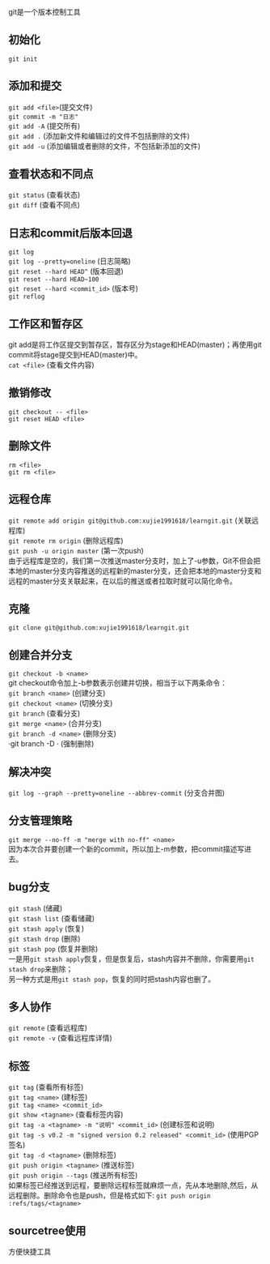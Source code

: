 ﻿git是一个版本控制工具

## 初始化 
  `git init`

## 添加和提交
  `git add <file>`(提交文件)</br>
  `git commit -m "日志"` </br>
  `git add -A` (提交所有) </br>
  `git add .` (添加新文件和编辑过的文件不包括删除的文件) </br>
  `git add -u` (添加编辑或者删除的文件，不包括新添加的文件) </br>

## 查看状态和不同点
  `git status` (查看状态)</br>
  `git diff` (查看不同点)</br>

## 日志和commit后版本回退
  `git log` </br>
  `git log --pretty=oneline` (日志简略)</br>
  `git reset --hard HEAD^` (版本回退)</br>
  `git reset --hard HEAD~100` </br>
  `git reset --hard <commit_id>` (版本号) </br>
  `git reflog` </br>

## 工作区和暂存区
  git add是将工作区提交到暂存区，暂存区分为stage和HEAD(master)；再使用git commit将stage提交到HEAD(master)中。 </br>
  `cat <file>` (查看文件内容) </br>

## 撤销修改
  `git checkout -- <file>` </br>
  `git reset HEAD <file>` </br>

## 删除文件
  `rm <file>`</br>
  `git rm <file>`</br>

## 远程仓库
  `git remote add origin git@github.com:xujie1991618/learngit.git` (关联远程库)</br>
  `git remote rm origin` (删除远程库)</br>
  `git push -u origin master` (第一次push)</br>
  由于远程库是空的，我们第一次推送master分支时，加上了-u参数，Git不但会把本地的master分支内容推送的远程新的master分支，还会把本地的master分支和远程的master分支关联起来，在以后的推送或者拉取时就可以简化命令。 </br>

## 克隆
  `git clone git@github.com:xujie1991618/learngit.git` </br>

## 创建合并分支
  `git checkout -b <name>` </br>
  git checkout命令加上-b参数表示创建并切换，相当于以下两条命令：</br>
  `git branch <name>` (创建分支)</br>
  `git checkout <name>` (切换分支)</br>
  `git branch` (查看分支)</br>
  `git merge <name>` (合并分支)</br>
  `git branch -d <name>` (删除分支)</br>
  ·git branch -D <name>· (强制删除)</br>
  
## 解决冲突
  `git log --graph --pretty=oneline --abbrev-commit` (分支合并图)</br>
  
## 分支管理策略
  `git merge --no-ff -m "merge with no-ff" <name>` </br>
  因为本次合并要创建一个新的commit，所以加上-m参数，把commit描述写进去。</br>
## bug分支
  `git stash` (储藏)</br>
  `git stash list` (查看储藏)</br>
  `git stash apply` (恢复)</br>
  `git stash drop` (删除)</br>
  `git stash pop` (恢复并删除)</br>
  一是用`git stash apply`恢复，但是恢复后，stash内容并不删除，你需要用`git stash drop`来删除；</br>
  另一种方式是用`git stash pop`，恢复的同时把stash内容也删了。</br>
## 多人协作
  `git remote` (查看远程库)</br>
  `git remote -v` (查看远程库详情)</br>
  
## 标签
  `git tag` (查看所有标签) </br>
  `git tag <name>` (建标签)</br>
  `git tag <name> <commit_id>` </br>
  `git show <tagname>` (查看标签内容)</br>
  `git tag -a <tagname> -m "说明" <commit_id>` (创建标签和说明)</br>
  `git tag -s v0.2 -m "signed version 0.2 released" <commit_id>` (使用PGP签名)</br>
  `git tag -d <tagname>` (删除标签)</br>
  `git push origin <tagname>` (推送标签)</br>
  `git push origin --tags` (推送所有标签)</br>
  如果标签已经推送到远程，要删除远程标签就麻烦一点，先从本地删除,然后，从远程删除。删除命令也是push，但是格式如下:
  `git push origin :refs/tags/<tagname>`
## sourcetree使用
  方便快捷工具
